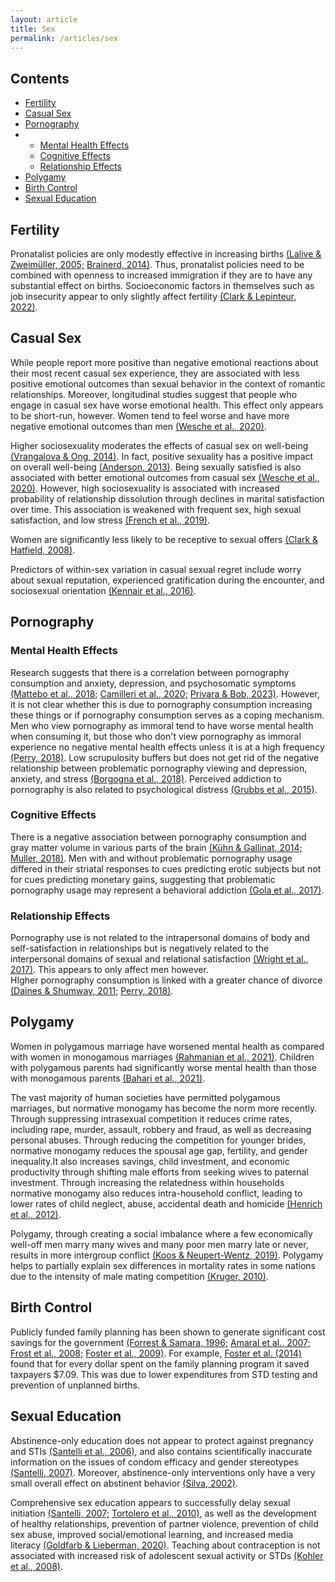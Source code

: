 ```yaml
---
layout: article
title: Sex
permalink: /articles/sex
---
```


<div markdown="1">

## Contents

- [Fertility](#fertility)
- [Casual Sex](#casual-sex)
- [Pornography](#pornography)
- - [Mental Health Effects](#mental-health-effects)
  - [Cognitive Effects](#cognitive-effects)
  - [Relationship Effects](#relationship-effects)
- [Polygamy](#polygamy)
- [Birth Control](#birth-control)
- [Sexual Education](#sexual-education)

## Fertility

Pronatalist policies are only modestly effective in increasing births [(Lalive & Zweimüller, 2005;](https://papers.ssrn.com/sol3/papers.cfm?abstract_id=731766)  [Brainerd, 2014)](https://wol.iza.org/articles/can-government-policies-reverse-undesirable-declines-in-fertility). Thus, pronatalist policies need to be combined with openness to increased immigration if they are to have any substantial effect on births. Socioeconomic factors in themselves such as job insecurity appear to only slightly affect fertility [(Clark & Lepinteur, 2022)](https://direct.mit.edu/rest/article-abstract/104/2/386/97750/A-Natural-Experiment-on-Job-Insecurity-and).

## Casual Sex

While people report more positive than negative emotional reactions about their most recent casual sex experience, they are associated with less positive emotional outcomes than sexual behavior in the context of romantic relationships. Moreover, longitudinal studies suggest that people who engage in casual sex have worse emotional health. This effect only appears to be short-run, however. Women tend to feel worse and have more negative emotional outcomes than men [(Wesche et al., 2020)](https://www.tandfonline.com/doi/full/10.1080/00224499.2020.1821163).

Higher sociosexuality moderates the effects of casual sex on well-being [(Vrangalova & Ong, 2014)](https://journals.sagepub.com/doi/abs/10.1177/1948550614537308). In fact, positive sexuality has a positive impact on overall well-being [(Anderson, 2013)](https://pubmed.ncbi.nlm.nih.gov/23361205/). Being sexually satisfied is also associated with better emotional outcomes from casual sex [(Wesche et al., 2020)](https://www.tandfonline.com/doi/full/10.1080/00224499.2020.1821163). However, high sociosexuality is associated with increased probability of relationship dissolution through declines in marital satisfaction over time. This association is weakened with frequent sex, high sexual satisfaction, and low stress [(French et al., 2019)](https://journals.sagepub.com/doi/full/10.1177/0956797619868997).

Women are significantly less likely to be receptive to sexual offers [(Clark & Hatfield, 2008)](https://www.tandfonline.com/doi/abs/10.1300/J056v02n01_04).

Predictors of within-sex variation in casual sexual regret include worry about sexual reputation, experienced gratification during the encounter, and sociosexual orientation [(Kennair et al., 2016)](https://journals.sagepub.com/doi/10.1177/1474704916682903).

## Pornography

### Mental Health Effects

Research suggests that there is a correlation between pornography consumption and anxiety, depression, and psychosomatic symptoms [(Mattebo et al., 2018;](https://doi.org/10.1080/03009734.2018.1534907)  [Camilleri et al., 2020;](https://www.ncbi.nlm.nih.gov/pmc/articles/PMC7835260/)  [Privara & Bob, 2023)](https://doi.org/10.1097/NMD.0000000000001669). However, it is not clear whether this is due to pornography consumption increasing these things or if pornography consumption serves as a coping mechanism. Men who view pornography as immoral tend to have worse mental health when consuming it, but those who don't view pornography as immoral experience no negative mental health effects unless it is at a high frequency [(Perry, 2018)](https://doi.org/10.1177/2156869317728373). Low scrupulosity buffers but does not get rid of the negative relationship between problematic pornography viewing and depression, anxiety, and stress [(Borgogna et al., 2018)](https://doi.org/10.1080/10720162.2019.1567410). Perceived addiction to pornography is also related to psychological distress [(Grubbs et al., 2015)](https://doi.org/10.1037/adb0000114).

### Cognitive Effects

There is a negative association between pornography consumption and gray matter volume in various parts of the brain [(Kühn & Gallinat, 2014;](https://doi.org/10.1001/jamapsychiatry.2014.93)  [Muller, 2018)](https://www.semanticscholar.org/paper/Pornography%E2%80%99s-Effect-on-the-Brain%3A-A-Review-of-in-Muller/881c62a5bc147d5e8d34ffcbb7962e0c5d904263). Men with and without problematic pornography usage differed in their striatal responses to cues predicting erotic subjects but not for cues predicting monetary gains, suggesting that problematic pornography usage may represent a behavioral addiction [(Gola et al., 2017)](https://doi.org/10.1038/npp.2017.78).

### Relationship Effects

Pornography use is not related to the intrapersonal domains of body and self-satisfaction in relationships but is negatively related to the interpersonal domains of sexual and relational satisfaction [(Wright et al., 2017)](https://www.researchgate.net/publication/314197900_Pornography_Consumption_and_Satisfaction_A_Meta-Analysis_Pornography_and_Satisfaction). This appears to only affect men however.\
HIgher pornography consumption is linked with a greater chance of divorce [(Daines & Shumway, 2011;](https://web.archive.org/web/20150614230353id_/http://www.marriottschool.net/emp/boyer/financeseminar/s11_12/Tyler%20Shumway%20F11.pdf)  [Perry, 2018)](https://www.researchgate.net/publication/319508811_Pornography_Use_and_Marital_Separation_Evidence_from_Two-Wave_Panel_Data#:~:text=Binary%20logistic%20regression%20analyses%20showed,as%20well%20as%20relevant%20sociodemographic).

## Polygamy

Women in polygamous marriage have worsened mental health as compared with women in monogamous marriages [(Rahmanian et al., 2021)](https://files.catbox.moe/18e4px.pdf). Children with polygamous parents had significantly worse mental health than those with monogamous parents [(Bahari et al., 2021)](https://bmcpregnancychildbirth.biomedcentral.com/articles/10.1186/s12884-021-04301-7).

The vast majority of human societies have permitted polygamous marriages, but normative monogamy has become the norm more recently. Through suppressing intrasexual competition it reduces crime rates, including rape, murder, assault, robbery and fraud, as well as decreasing personal abuses. Through reducing the competition for younger brides, normative monogamy reduces the spousal age gap, fertility, and gender inequality.It also increases savings, child investment, and economic productivity through shifting male efforts from seeking wives to paternal investment. Through increasing the relatedness within households normative monogamy also reduces intra-household conflict, leading to lower rates of child neglect, abuse, accidental death and homicide [(Henrich et al., 2012)](https://royalsocietypublishing.org/doi/10.1098/rstb.2011.0290).

Polygamy, through creating a social imbalance where a few economically well-off men marry many wives and many poor men marry late or never, results in more intergroup conflict [(Koos & Neupert-Wentz, 2019)](https://journals.sagepub.com/doi/10.1177/0022002719859636). Polygamy helps to partially explain sex differences in mortality rates in some nations due to the intensity of male mating competition [(Kruger, 2010)](https://journals.sagepub.com/doi/full/10.1177/147470491000800205).

## Birth Control

Publicly funded family planning has been shown to generate significant cost savings for the government [(Forrest & Samara, 1996;](https://doi.org/10.2307/2135837)  [Amaral et al., 2007;](https://doi.org/10.1111/J.1475-6773.2007.00702.X)  [Frost et al., 2008;](https://doi.org/10.1353/hpu.0.0060)  [Foster et al., 2009)](https://doi.org/10.2105/AJPH.2007.129353). For example, [Foster et al. (2014)](https://onlinelibrary.wiley.com/doi/10.1111/1468-0009.12080) found that for every dollar spent on the family planning program it saved taxpayers $7.09. This was due to lower expenditures from STD testing and prevention of unplanned births.

## Sexual Education

Abstinence-only education does not appear to protect against pregnancy and STIs [(Santelli et al., 2006)](https://pubmed.ncbi.nlm.nih.gov/16387256/), and also contains scientifically inaccurate information on the issues of condom efficacy and gender stereotypes [(Santelli, 2007)](https://doi.org/10.1097/GCO.0b013e3282efdc0b). Moreover, abstinence-only interventions only have a very small overall effect on abstinent behavior [(Silva, 2002)](https://doi.org/10.1093/HER/17.4.471).

Comprehensive sex education appears to successfully delay sexual initiation [(Santelli, 2007;](https://doi.org/10.1097/GCO.0b013e3282efdc0b)  [Tortolero et al., 2010)](https://www.ncbi.nlm.nih.gov/pmc/articles/PMC2818029/), as well as the development of healthy relationships, prevention of partner violence, prevention of child sex abuse, improved social/emotional learning, and increased media literacy [(Goldfarb & Lieberman, 2020)](https://www.jahonline.org/article/S1054-139X(20)30456-0/fulltext). Teaching about contraception is not associated with increased risk of adolescent sexual activity or STDs [(Kohler et al., 2008)](https://doi.org/10.1016/j.jadohealth.2007.08.026).

</div>
